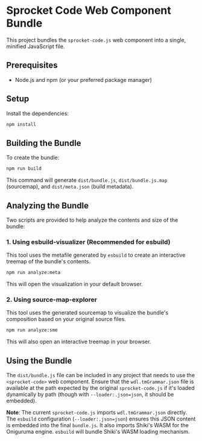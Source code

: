 # Sprocket Code Web Component Bundle

This project bundles the `sprocket-code.js` web component into a single, minified JavaScript file.

## Prerequisites

- Node.js and npm (or your preferred package manager)

## Setup

Install the dependencies:

```bash
npm install
```

## Building the Bundle

To create the bundle:

```bash
npm run build
```

This command will generate `dist/bundle.js`, `dist/bundle.js.map` (sourcemap), and `dist/meta.json` (build metadata).

## Analyzing the Bundle

Two scripts are provided to help analyze the contents and size of the bundle:

### 1. Using esbuild-visualizer (Recommended for esbuild)

This tool uses the metafile generated by `esbuild` to create an interactive treemap of the bundle's contents.

```bash
npm run analyze:meta
```

This will open the visualization in your default browser.

### 2. Using source-map-explorer

This tool uses the generated sourcemap to visualize the bundle's composition based on your original source files.

```bash
npm run analyze:sme
```

This will also open an interactive treemap in your browser.

## Using the Bundle

The `dist/bundle.js` file can be included in any project that needs to use the `<sprocket-code>` web component. Ensure that the `wdl.tmGrammar.json` file is available at the path expected by the original `sprocket-code.js` if it's loaded dynamically by path (though with `--loader:.json=json`, it should be embedded).

**Note**: The current `sprocket-code.js` imports `wdl.tmGrammar.json` directly. The `esbuild` configuration (`--loader:.json=json`) ensures this JSON content is embedded into the final `bundle.js`.
It also imports Shiki's WASM for the Oniguruma engine. `esbuild` will bundle Shiki's WASM loading mechanism.

